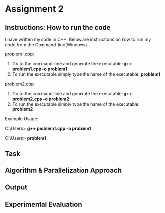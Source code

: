 # Assignment 2

## Instructions: How to run the code
I have written my code in C++. Below are instructions on how to run my code from the Command-line(Windows).

problem1.cpp:

1) Go to the command-line and generate the executable: **g++ problem1.cpp -o problem1**
2) To run the executable simply type the name of the executable: **problem1**

problem2.cpp

1) Go to the command-line and generate the executable: **g++ problem2.cpp -o problem2**
2) To run the executable simply type the name of the executable: **problem2**

Example Usage:

C:\Users> **g++ problem1.cpp -o problem1**

C:\Users> **problem1**

## Task

## Algorithm & Parallelization Approach

## Output

## Experimental Evaluation
